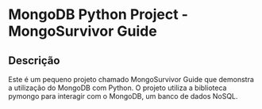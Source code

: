 # MongoDB Python Project - MongoSurvivor Guide

## Descrição
Este é um pequeno projeto chamado MongoSurvivor Guide que demonstra a utilização do MongoDB com Python. O projeto utiliza a biblioteca pymongo para interagir com o MongoDB, um banco de dados NoSQL.
